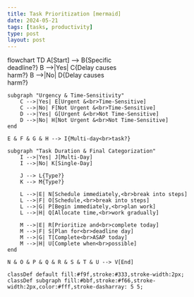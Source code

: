 ```yaml
---
title: Task Prioritization [mermaid]
date: 2024-05-21
tags: [tasks, productivity]
type: post
layout: post
---
```


<div class="mermaid">
flowchart TD
    A[Start] --> B{Specific<br>deadline?}
    B -->|Yes| C{Delay causes<br>harm?}
    B -->|No| D{Delay causes<br>harm?}
    
    subgraph "Urgency & Time-Sensitivity"
        C -->|Yes| E[Urgent &<br>Time-Sensitive]
        C -->|No| F[Not Urgent &<br>Time-Sensitive]
        D -->|Yes| G[Urgent &<br>Not Time-Sensitive]
        D -->|No| H[Not Urgent &<br>Not Time-Sensitive]
    end
    
    E & F & G & H --> I{Multi-day<br>task?}
    
    subgraph "Task Duration & Final Categorization"
        I -->|Yes| J[Multi-Day]
        I -->|No| K[Single-Day]
        
        J --> L{Type?}
        K --> M{Type?}
        
        L -->|E| N[Schedule immediately,<br>break into steps]
        L -->|F| O[Schedule,<br>break into steps]
        L -->|G| P[Begin immediately,<br>plan work]
        L -->|H| Q[Allocate time,<br>work gradually]
        
        M -->|E| R[Prioritize and<br>complete today]
        M -->|F| S[Plan for<br>deadline day]
        M -->|G| T[Complete<br>ASAP today]
        M -->|H| U[Complete when<br>possible]
    end
    
    N & O & P & Q & R & S & T & U --> V[End]

    classDef default fill:#f9f,stroke:#333,stroke-width:2px;
    classDef subgraph fill:#bbf,stroke:#f66,stroke-width:2px,color:#fff,stroke-dasharray: 5 5;
</div>
